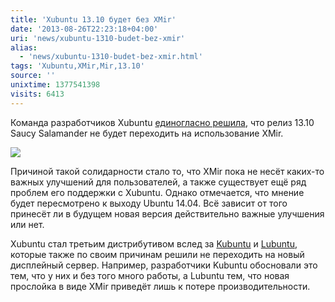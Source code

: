 ```yaml
---
title: 'Xubuntu 13.10 будет без XMir'
date: '2013-08-26T22:23:18+04:00'
uri: 'news/xubuntu-1310-budet-bez-xmir'
alias: 
  - 'news/xubuntu-1310-budet-bez-xmir.html'
tags: 'Xubuntu,XMir,Mir,13.10'
source: ''
unixtime: 1377541398
visits: 6413
---
```

Команда разработчиков Xubuntu [единогласно решила](https://lists.ubuntu.com/archives/xubuntu-devel/2013-August/009308.html), что релиз 13.10 Saucy Salamander не будет переходить на использование XMir.

[![](img/2013/08/26/22-00/xubuntu-9602362582-o.jpg)](img/2013/08/26/22-00/xubuntu-9602362582-o.jpg)

Причиной такой солидарности стало то, что XMir пока не несёт каких-то важных улучшений для пользователей, а также существует ещё ряд проблем его поддержки с Xubuntu. Однако отмечается, что мнение будет пересмотрено к выходу Ubuntu 14.04. Всё зависит от того принесёт ли в будущем новая версия действительно важные улучшения или нет.

Xubuntu стал третьим дистрибутивом вслед за [Kubuntu](news/kubuntu-ne-budet-podderzhivat-mir-po-umolchaniyu) и [Lubuntu](news/lubuntu-ne-budet-perexodit-na-mir), которые также по своим причинам решили не переходить на новый дисплейный сервер. Например, разработчики Kubuntu обосновали это тем, что у них и без того много работы, а Lubuntu тем, что новая прослойка в виде XMir приведёт лишь к потере производительности.
